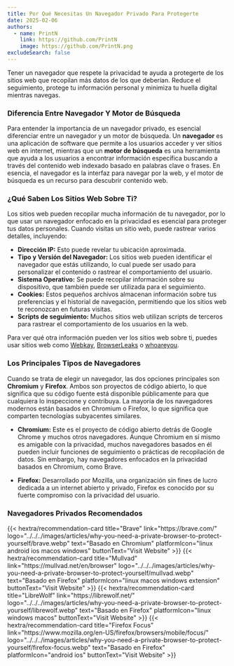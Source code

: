 ```yaml
---
title: Por Qué Necesitas Un Navegador Privado Para Protegerte
date: 2025-02-06
authors:
  - name: PrintN
    link: https://github.com/PrintN
    image: https://github.com/PrintN.png
excludeSearch: false
---
```

Tener un navegador que respete la privacidad te ayuda a protegerte de los sitios web que recopilan más datos de los que deberían. Reduce el seguimiento, protege tu información personal y minimiza tu huella digital mientras navegas.

### Diferencia Entre Navegador Y Motor de Búsqueda
Para entender la importancia de un navegador privado, es esencial diferenciar entre un navegador y un motor de búsqueda. Un **navegador** es una aplicación de software que permite a los usuarios acceder y ver sitios web en internet, mientras que un **motor de búsqueda** es una herramienta que ayuda a los usuarios a encontrar información específica buscando a través del contenido web indexado basado en palabras clave o frases. En esencia, el navegador es la interfaz para navegar por la web, y el motor de búsqueda es un recurso para descubrir contenido web.

### ¿Qué Saben Los Sitios Web Sobre Ti?
Los sitios web pueden recopilar mucha información de tu navegador, por lo que usar un navegador enfocado en la privacidad es esencial para proteger tus datos personales. Cuando visitas un sitio web, puede rastrear varios detalles, incluyendo:
- **Dirección IP:** Esto puede revelar tu ubicación aproximada.
- **Tipo y Versión del Navegador:** Los sitios web pueden identificar el navegador que estás utilizando, lo cual puede ser usado para personalizar el contenido o rastrear el comportamiento del usuario.
- **Sistema Operativo:** Se puede recopilar información sobre su dispositivo, que también puede ser utilizada para el seguimiento.
- **Cookies:** Estos pequeños archivos almacenan información sobre tus preferencias y el historial de navegación, permitiendo que los sitios web te reconozcan en futuras visitas.
- **Scripts de seguimiento:** Muchos sitios web utilizan scripts de terceros para rastrear el comportamiento de los usuarios en la web.

Para ver qué otra información pueden ver los sitios web sobre ti, puedes usar sitios web como [Webkay](https://webkay.robinlinus.com), [BrowserLeaks](https://browserleaks.com) o [whoareyou](https://printn.github.io/whoareyou).

### Los Principales Tipos de Navegadores
Cuando se trata de elegir un navegador, las dos opciones principales son **Chromium** y **Firefox**. Ambos son proyectos de código abierto, lo que significa que su código fuente está disponible públicamente para que cualquiera lo inspeccione y contribuya. La mayoría de los navegadores modernos están basados en Chromium o Firefox, lo que significa que comparten tecnologías subyacentes similares.
- **Chromium:** Este es el proyecto de código abierto detrás de Google Chrome y muchos otros navegadores. Aunque Chromium en sí mismo es amigable con la privacidad, muchos navegadores basados en él pueden incluir funciones de seguimiento o prácticas de recopilación de datos. Sin embargo, hay navegadores enfocados en la privacidad basados en Chromium, como Brave.

- **Firefox:** Desarrollado por Mozilla, una organización sin fines de lucro dedicada a un internet abierto y privado, Firefox es conocido por su fuerte compromiso con la privacidad del usuario.

### Navegadores Privados Recomendados
<div class="recommendations">
  <div class="grid">
    {{< hextra/recommendation-card title="Brave" link="https://brave.com/" logo="../../../images/articles/why-you-need-a-private-browser-to-protect-yourself/brave.webp" text="Basado en Chromium" platformIcon="linux android ios macos windows" buttonText="Visit Website" >}}
    {{< hextra/recommendation-card title="Mullvad" link="https://mullvad.net/en/browser" logo="../../../images/articles/why-you-need-a-private-browser-to-protect-yourself/mullvad.webp" text="Basado en Firefox" platformIcon="linux macos windows extension" buttonText="Visit Website" >}}
    {{< hextra/recommendation-card title="LibreWolf" link="https://librewolf.net/" logo="../../../images/articles/why-you-need-a-private-browser-to-protect-yourself/librewolf.webp" text="Basado en Firefox" platformIcon="linux windows macos" buttonText="Visit Website" >}}
    {{< hextra/recommendation-card title="Firefox Focus" link="https://www.mozilla.org/en-US/firefox/browsers/mobile/focus/" logo="../../../images/articles/why-you-need-a-private-browser-to-protect-yourself/firefox-focus.webp" text="Basado en Firefox" platformIcon="android ios" buttonText="Visit Website" >}}
  </div>
</div>